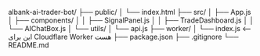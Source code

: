 albank-ai-trader-bot/
├── public/
│   └── index.html
├── src/
│   ├── App.js
│   ├── components/
│   │   ├── SignalPanel.js
│   │   ├── TradeDashboard.js
│   │   └── AIChatBox.js
│   └── utils/
│       └── api.js
├── worker/
│   └── index.js        <-- این برای Cloudflare Worker هست
├── package.json
├── .gitignore
└── README.md
